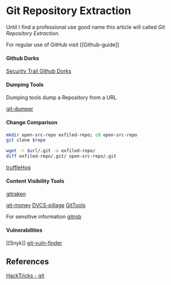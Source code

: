 # Git Repository Extraction

Until I find a professional use good name this article will called *Git Repository Extraction*.

For regular use of GitHub visit [[Github-guide]]
#### Github Dorks

[Security Trail Github Dorks](https://securitytrails.com/blog/github-dorks)
#### Dumping Tools

Dumping tools  dump a Repository from a URL

[git-dumper](https://github.com/arthaud/git-dumper)

#### Change Comparison 

```bash
mkdir open-src-repo exfiled-repo; cd open-src-repo
git clone $repo

wget -r $url/.git -o exfiled-repo/
diff exfiled-repo/.git/ open-src-repo/.git
```

[truffleHog](https://github.com/dxa4481/truffleHog)
#### Content Visibility Tools

[gitraken](https://www.gitkraken.com/)

[git-money](https://github.com/dnoiz1/git-money)
[DVCS-pillage](https://github.com/evilpacket/DVCS-Pillage)
[GitTools](https://github.com/internetwache/GitTools)

For sensitive information [gitrob](https://github.com/michenriksen/gitrob)
#### Vulnerabilities

[[Snyk]]
[git-vuln-finder](https://github.com/cve-search/git-vuln-finder)


## References

[HackTricks - git](https://book.hacktricks.xyz/network-services-pentesting/pentesting-web/git)